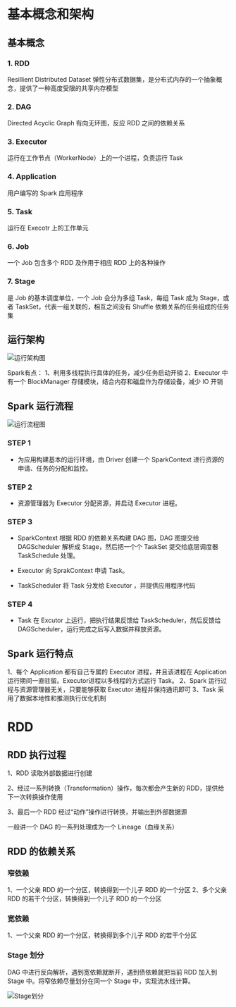 
# 基本概念和架构

## 基本概念
### 1. RDD
Resillient Distributed Dataset 弹性分布式数据集，是分布式内存的一个抽象概念，提供了一种高度受限的共享内存模型

### 2. DAG
Directed Acyclic Graph 有向无环图，反应 RDD 之间的依赖关系

### 3. Executor
运行在工作节点（WorkerNode）上的一个进程，负责运行 Task

### 4. Application
用户编写的 Spark 应用程序

### 5. Task
运行在 Execotr 上的工作单元

### 6. Job
一个 Job 包含多个 RDD 及作用于相应 RDD 上的各种操作

### 7. Stage
是 Job 的基本调度单位，一个 Job 会分为多组 Task，每组 Task 成为 Stage，或者 TaskSet，代表一组关联的，相互之间没有 Shuffle 依赖关系的任务组成的任务集

## 运行架构

![运行架构图](/A01.png)

Spark有点：
1、利用多线程执行具体的任务，减少任务启动开销
2、Executor 中有一个 BlockManager 存储模块，结合内存和磁盘作为存储设备，减少 IO 开销

## Spark 运行流程

![运行流程图](/A02.png)

### STEP 1
- 为应用构建基本的运行环境，由 Driver 创建一个 SparkContext 进行资源的申请、任务的分配和监控。

### STEP 2
- 资源管理器为 Executor 分配资源，并启动 Executor 进程。

### STEP 3
- SparkContext 根据 RDD 的依赖关系构建 DAG 图，DAG 图提交给 DAGScheduler 解析成 Stage，然后把一个个 TaskSet 提交给底层调度器 TaskSchedule 处理。

- Executor 向 SprakContext 申请 Task。

- TaskScheduler 将 Task 分发给 Executor ，并提供应用程序代码

### STEP 4
- Task 在 Excutor 上运行，把执行结果反馈给 TaskScheduler，然后反馈给 DAGScheduler，运行完成之后写入数据并释放资源。

## Spark 运行特点
1、每个 Application 都有自己专属的 Executor 进程，并且该进程在 Application 运行期间一直驻留。Executor进程以多线程的方式运行 Task。
2、Spark 运行过程与资源管理器无关，只要能够获取 Executor 进程并保持通讯即可
3、Task 采用了数据本地性和推测执行优化机制

# RDD

## RDD 执行过程
1、RDD 读取外部数据进行创建

2、经过一系列转换（Transformation）操作，每次都会产生新的 RDD，提供给下一次转换操作使用

3、最后一个 RDD 经过“动作”操作进行转换，并输出到外部数据源

一般讲一个 DAG 的一系列处理成为一个 Lineage（血缘关系）

## RDD 的依赖关系

### 窄依赖

1、一个父亲 RDD 的一个分区，转换得到一个儿子 RDD 的一个分区
2、多个父亲 RDD 的若干个分区，转换得到一个儿子 RDD 的一个分区

### 宽依赖
1、一个父亲 RDD 的一个分区，转换得到多个儿子 RDD 的若干个分区

### Stage 划分

DAG 中进行反向解析，遇到宽依赖就断开，遇到债依赖就把当前 RDD 加入到 Stage 中。将窄依赖尽量划分在同一个 Stage 中，实现流水线计算。

![Stage划分](/A03.png)


<!--stackedit_data:
eyJoaXN0b3J5IjpbLTc0OTI1MTQxM119
-->